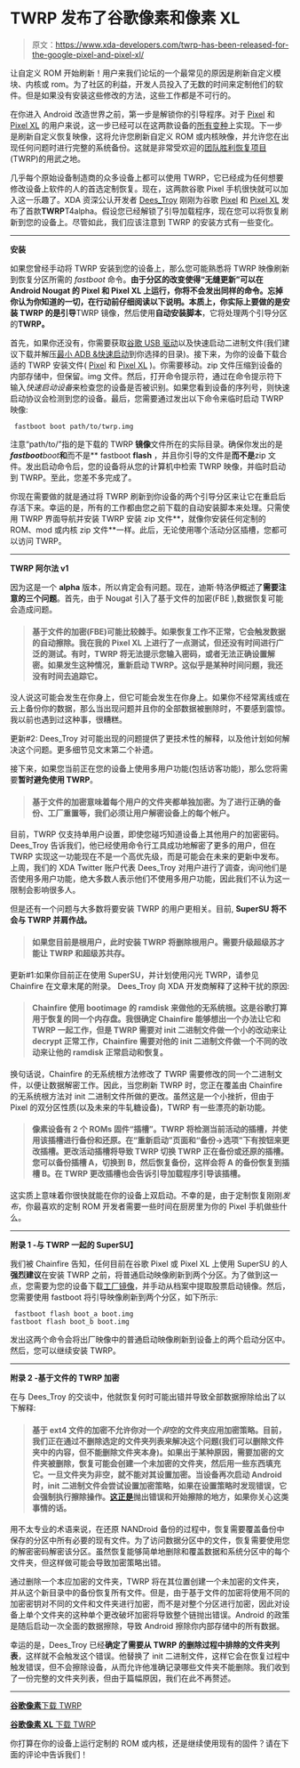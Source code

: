 # TWRP 发布了谷歌像素和像素 XL

> 原文：<https://www.xda-developers.com/twrp-has-been-released-for-the-google-pixel-and-pixel-xl/>

让自定义 ROM 开始刷新！用户来我们论坛的一个最常见的原因是刷新自定义模块、内核或 rom。为了社区的利益，开发人员投入了无数的时间来定制他们的软件。但是如果没有安装这些修改的方法，这些工作都是不可行的。

在你进入 Android 改造世界之前，第一步是解锁你的引导程序。对于 [Pixel](http://forum.xda-developers.com/pixel) 和 [Pixel XL](http://forum.xda-developers.com/pixel-xl) 的用户来说，这一步已经可以在这两款设备的[所有变种](http://forum.xda-developers.com/pixel-xl/development/twrp-alpha1-pixel-devices-t3500312)上实现。下一步是刷新自定义恢复映像，这将允许您刷新自定义 ROM 或内核映像，并允许您在出现任何问题时进行完整的系统备份。这就是非常受欢迎的[团队胜利恢复项目](https://twrp.me/) (TWRP)的用武之地。

几乎每个原始设备制造商的众多设备上都可以使用 TWRP，它已经成为任何想要修改设备上软件的人的首选定制恢复。现在，这两款谷歌 Pixel 手机很快就可以加入这一乐趣了。XDA 资深公认开发者 [Dees_Troy](http://forum.xda-developers.com/member.php?u=912474) 刚刚为谷歌 [Pixel](http://forum.xda-developers.com/pixel/development/twrp-alpha1-pixel-devices-t3500314) 和 [Pixel XL](http://forum.xda-developers.com/pixel-xl/development/twrp-alpha1-pixel-devices-t3500312) 发布了首款**TWRP**T4alpha。假设您已经解锁了引导加载程序，现在您可以将恢复刷新到您的设备上。尽管如此，我们应该注意到 TWRP 的安装方式有一些变化。

* * *

**安装**

如果您曾经手动将 TWRP 安装到您的设备上，那么您可能熟悉将 TWRP 映像刷新到恢复分区所需的 *fastboot* 命令。**由于分区的改变使得“无缝更新”可以在 Android Nougat 的 Pixel 和 Pixel XL 上运行，你将不会发出同样的命令。**忘掉你认为你知道的一切，在行动前仔细阅读以下说明。本质上，你实际上要做的是安装 TWRP 的是**引导**TWRP 镜像，然后使用**自动安装脚本**，它将处理两个引导分区的**TWRP。**

首先，如果你还没有，你需要获取[谷歌 USB 驱动](https://developer.android.com/studio/run/win-usb.html)以及快速启动二进制文件(我们建议下载并解压[最小 ADB &快速启动](http://forum.xda-developers.com/showthread.php?t=2317790)到你选择的目录)。接下来，为你的设备下载合适的 TWRP 安装文件( [Pixel](http://forum.xda-developers.com/pixel/development/twrp-alpha1-pixel-devices-t3500314) 和 [Pixel XL](http://forum.xda-developers.com/pixel-xl/development/twrp-alpha1-pixel-devices-t3500312) )。你需要移动。zip 文件压缩到设备的内部存储中，但保留。img 文件。然后，打开命令提示符，通过在命令提示符下输入*快速启动设备*来检查您的设备是否被识别。如果您看到设备的序列号，则快速启动协议会检测到您的设备。最后，您需要通过发出以下命令来临时启动 TWRP 映像:

```
 fastboot boot path/to/twrp.img 
```

注意“path/to/”指的是下载的 TWRP **镜像**文件所在的实际目录。确保你发出的是***fastboot****boot***和**而不是** fastboot **flash** ，并且你引导的文件是**而不是**zip 文件。发出启动命令后，您的设备将从您的计算机中检索 TWRP 映像，并临时启动到 TWRP。至此，您差不多完成了。

你现在需要做的就是通过将 TWRP 刷新到你设备的两个引导分区来让它在重启后存活下来。幸运的是，所有的工作都由您之前下载的自动安装脚本来处理。只需使用 TWRP 界面导航并安装 TWRP 安装 zip 文件**，就像你安装任何定制的 ROM、mod 或内核 zip 文件**一样。此后，无论使用哪个活动分区插槽，您都可以访问 TWRP。

* * *

**TWRP 阿尔法 v1**

因为这是一个 **alpha** 版本，所以肯定会有问题。现在，迪斯·特洛伊概述了**需要注意的三个问题**。首先，由于 Nougat 引入了基于文件的加密(FBE ),数据恢复可能会造成问题。

> #### 基于文件的加密(FBE)可能比较棘手。如果恢复工作不正常，它会触发数据的自动擦除。我在我的 Pixel XL 上进行了一点测试，但还没有时间进行广泛的测试。有时，TWRP 将无法提示您输入密码，或者无法正确设置解密。如果发生这种情况，重新启动 TWRP。这似乎是某种时间问题，我还没有时间去追踪它。

没人说这可能会发生在你身上，但它可能会发生在你身上。如果你不经常离线或在云上备份你的数据，那么当出现问题并且你的全部数据被删除时，不要感到震惊。我以前也遇到过这种事，很糟糕。

更新#2: Dees_Troy 对可能出现的问题提供了更技术性的解释，以及他计划如何解决这个问题。更多细节见文末第二个补遗。

接下来，如果您当前正在您的设备上使用多用户功能(包括访客功能)，那么您将需要**暂时避免使用 TWRP**。

> #### 基于文件的加密意味着每个用户的文件夹都单独加密。为了进行正确的备份、工厂重置等，我们必须让用户解密设备上的每个帐户。

目前，TWRP 仅支持单用户设置，即使您碰巧知道设备上其他用户的加密密码。Dees_Troy 告诉我们，他已经使用命令行工具成功地解密了更多的用户，但在 TWRP 实现这一功能现在不是一个高优先级，而是可能会在未来的更新中发布。上周，我们的 XDA Twitter 账户代表 Dees_Troy 对用户进行了调查，询问他们是否使用多用户功能，绝大多数人表示他们不使用多用户功能，因此我们不认为这一限制会影响很多人。

但是还有一个问题与大多数将要安装 TWRP 的用户更相关。目前, **SuperSU 将不会与 TWRP 并肩作战。**

> #### 如果您目前是根用户，此时安装 TWRP 将删除根用户。需要升级超级苏才能让 TWRP 和超级苏共存。

更新#1:如果你目前正在使用 SuperSU，并计划使用闪光 TWRP，请参见 Chainfire 在文章末尾的附录。 Dees_Troy 向 XDA 开发商解释了这种干扰的原因:

> #### Chainfire 使用 bootimage 的 ramdisk 来做他的无系统根。这是谷歌打算用于恢复的同一个内存盘。我很确定 Chainfire 能够想出一个办法让它和 TWRP 一起工作，但是 TWRP 需要对 init 二进制文件做一个小的改动来让 decrypt 正常工作，Chainfire 需要对他的 init 二进制文件做一个不同的改动来让他的 ramdisk 正常启动和恢复。

换句话说，Chainfire 的无系统根方法修改了 TWRP 需要修改的同一个二进制文件，以便让数据解密工作。因此，当您刷新 TWRP 时，您正在覆盖由 Chainfire 的无系统根方法对 init 二进制文件所做的更改。虽然这是一个小挫折，但由于 Pixel 的双分区性质(以及未来的牛轧糖设备)，TWRP 有一些漂亮的新功能。

> #### 像素设备有 2 个 ROMs 固件“插槽”。TWRP 将检测当前活动的插槽，并使用该插槽进行备份和还原。在“重新启动”页面和“备份->选项”下有按钮来更改插槽。更改活动插槽将导致 TWRP 切换 TWRP 正在备份或还原的插槽。您可以备份插槽 A，切换到 B，然后恢复备份，这样会将 A 的备份恢复到插槽 B。在 TWRP 更改插槽也会告诉引导加载程序引导该插槽。

这实质上意味着你很快就能在你的设备上双启动。不幸的是，由于定制恢复刚刚*发布*，你最喜欢的定制 ROM 开发者需要一些时间在厨房里为你的 Pixel 手机做些什么。

* * *

**附录 1 -与 TWRP 一起的 SuperSU】**

我们被 Chainfire 告知，任何目前在谷歌 Pixel 或 Pixel XL 上使用 SuperSU 的人**强烈建议**在安装 TWRP 之前，将普通启动映像刷新到两个分区。为了做到这一点，您需要为您的设备下载[工厂镜像](https://developers.google.com/android/images)，并手动从档案中提取股票启动镜像。然后，您需要使用 fastboot 将引导映像刷新到两个分区，如下所示:

```
 fastboot flash boot_a boot.img
fastboot flash boot_b boot.img 
```

发出这两个命令会将出厂映像中的普通启动映像刷新到设备上的两个启动分区中。然后，您可以继续安装 TWRP。

* * *

**附录 2 -基于文件的 TWRP 加密**

在与 Dees_Troy 的交谈中，他就恢复何时可能出错并导致全部数据擦除给出了以下解释:

> #### 基于 ext4 文件的加密不允许你对一个*非*空的文件夹应用加密策略。目前，我们正在通过不删除选定的文件夹列表来解决这个问题(我们可以删除文件夹中的内容，但不能删除文件夹本身)。如果出于某种原因，需要加密的文件夹被删除，恢复可能会创建一个未加密的文件夹，然后用一些东西填充它。一旦文件夹为非空，就不能对其设置加密。当设备再次启动 Android 时，init 二进制文件会尝试设置加密策略，如果在设置策略时发现错误，它会强制执行擦除操作。[这正是](https://android.googlesource.com/platform/system/core/+/android-7.1.0_r7/init/builtins.cpp#341)抛出错误和开始擦除的地方，如果你关心这类事情的话。

用不太专业的术语来说，在还原 NANDroid 备份的过程中，恢复需要覆盖备份中保存的分区中所有必要的现有文件。为了访问数据分区中的文件，恢复需要使用您的解密密码解密该分区。虽然恢复能够简单地删除和覆盖数据和系统分区中的每个文件夹，但这样做可能会导致加密策略出错。

通过删除一个本应加密的文件夹，TWRP 将在其位置创建一个未加密的文件夹，并从这个新目录中的备份恢复所有文件。但是，由于基于文件的加密将使用不同的加密密钥对不同的文件和文件夹进行加密，而不是对整个分区进行加密，因此对设备上单个文件夹的这种单个更改破坏加密将导致整个链抛出错误。Android 的政策是随后启动一次全面的数据擦除，导致 Android 擦除你内部存储中的所有数据。

幸运的是，Dees_Troy 已经**确定了需要从 TWRP 的删除过程中排除的文件夹列表**，这样就不会触发这个错误。他替换了 init 二进制文件，这样它会在恢复过程中触发错误，但不会擦除设备，从而允许他准确记录哪些文件夹不能删除。我们收到了一份完整的文件夹列表，但由于篇幅原因，我们在此不再赘述。

* * *

[**谷歌像素**下载 TWRP ](http://forum.xda-developers.com/pixel/development/twrp-alpha1-pixel-devices-t3500314)

[**谷歌像素 XL** 下载 TWRP ](http://forum.xda-developers.com/pixel-xl/development/twrp-alpha1-pixel-devices-t3500312)

你打算在你的设备上运行定制的 ROM 或内核，还是继续使用现有的固件？请在下面的评论中告诉我们！